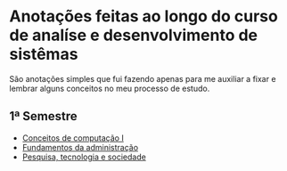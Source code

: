 # Anotações feitas ao longo do curso de analíse e desenvolvimento de sistêmas
São anotações simples que fui fazendo apenas para me auxiliar a fixar e lembrar alguns conceitos no meu processo de estudo. 

## 1ª Semestre
- [Conceitos de computação I](/conceitos-de-computacao-1.md)
- [Fundamentos da administração](/fundamentos-da-administração.md)
- [Pesquisa, tecnologia e sociedade](/pesquisa-tecnologia-e-sociedade.md)
